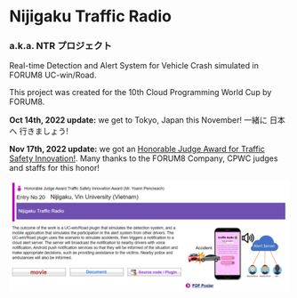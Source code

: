 # Nijigaku Traffic Radio

### a.k.a. NTR プロジェクト

Real-time Detection and Alert System for Vehicle Crash simulated in FORUM8 UC-win/Road.

This project was created for the 10th Cloud Programming World Cup by FORUM8.

**Oct 14th, 2022 update:** we get to Tokyo, Japan this November! 一緒に 日本 へ 行きましょう!

**Nov 17th, 2022 update:** we got an [Honorable Judge Award for Traffic Safety Innovation!](https://cpwc.forum8.co.jp/english/#:~:text=Honorable%20Judge%20Award%20Traffic%20Safety%20Innovation%20Award%20(Mr.%20Yoann%20Pencreach)). Many thanks to the FORUM8 Company, CPWC judges and staffs for this honor!

![](prize.png)
